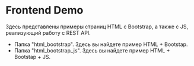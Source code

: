 # Frontend Demo

Здесь представлены примеры страниц HTML c Bootstrap, а также с JS, реализующий работу с REST API.

* Папка "html_bootstrap". Здесь вы найдете пример HTML + Bootstap.
* Папка "html_bootstrap_js". Здесь вы найдете пример HTML + Bootstap + JS.
